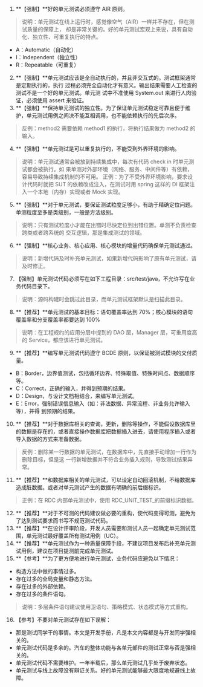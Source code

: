1. **【强制】**好的单元测试必须遵守 AIR 原则。
>说明：单元测试在线上运行时，感觉像空气（AIR）一样并不存在，但在测试质量的保障上，
却是非常关键的。好的单元测试宏观上来说，具有自动化、独立性、可重复执行的特点。
-  A：Automatic（自动化）
-   I：Independent（独立性）
-    R：Repeatable（可重复）
2. **【强制】**单元测试应该是全自动执行的，并且非交互式的。测试框架通常是定期执行的，执行
过程必须完全自动化才有意义。输出结果需要人工检查的测试不是一个好的单元测试。单元测
试中不准使用 System.out 来进行人肉验证，必须使用 assert 来验证。
3. **【强制】**保持单元测试的独立性。为了保证单元测试稳定可靠且便于维护，单元测试用例之间决不能互相调用，也不能依赖执行的先后次序。
>反例：method2 需要依赖 method1 的执行，将执行结果做为 method2 的输入。
4. **【强制】**单元测试是可以重复执行的，不能受到外界环境的影响。

>说明：单元测试通常会被放到持续集成中，每次有代码 check in 时单元测试都会被执行。如
果单测对外部环境（网络、服务、中间件等）有依赖，容易导致持续集成机制的不可用。
正例：为了不受外界环境影响，要求设计代码时就把 SUT 的依赖改成注入，在测试时用 spring
这样的 DI 框架注入一个本地（内存）实现或者 Mock 实现。

5. **【强制】**对于单元测试，要保证测试粒度足够小，有助于精确定位问题。单测粒度至多是类级别，一般是方法级别。
>说明：只有测试粒度小才能在出错时尽快定位到出错位置。单测不负责检查跨类或者跨系统的
交互逻辑，那是集成测试的领域。
6. **【强制】**核心业务、核心应用、核心模块的增量代码确保单元测试通过。
>说明：新增代码及时补充单元测试，如果新增代码影响了原有单元测试，请及时修正。
7. 【强制】单元测试代码必须写在如下工程目录：src/test/java，不允许写在业务代码目录下。
>说明：源码构建时会跳过此目录，而单元测试框架默认是扫描此目录。
8. **【推荐】**单元测试的基本目标：语句覆盖率达到 70%；核心模块的语句覆盖率和分支覆盖率都要达到 100%
>说明：在工程规约的应用分层中提到的 DAO 层，Manager 层，可重用度高的 Service，都应该进行单元测试。

9. **【推荐】**编写单元测试代码遵守 BCDE 原则，以保证被测试模块的交付质量。
- B：Border，边界值测试，包括循环边界、特殊取值、特殊时间点、数据顺序等。
- C：Correct，正确的输入，并得到预期的结果。
- D：Design，与设计文档相结合，来编写单元测试。
- E：Error，强制错误信息输入（如：非法数据、异常流程、非业务允许输入等），并得
到预期的结果。
10. **【推荐】**对于数据库相关的查询，更新，删除等操作，不能假设数据库里的数据是存在的，或者直接操作数据库把数据插入进去，请使用程序插入或者导入数据的方式来准备数据。
>反例：删除某一行数据的单元测试，在数据库中，先直接手动增加一行作为删除目标，但是这
一行新增数据并不符合业务插入规则，导致测试结果异常。
11. **【推荐】**和数据库相关的单元测试，可以设定自动回滚机制，不给数据库造成脏数据。或者对单元测试产生的数据有明确的前后缀标识。
>正例：在 RDC 内部单元测试中，使用 RDC_UNIT_TEST_的前缀标识数据。
12. **【推荐】**对于不可测的代码建议做必要的重构，使代码变得可测，避免为了达到测试要求而书写不规范测试代码。
13. **【推荐】**在设计评审阶段，开发人员需要和测试人员一起确定单元测试范围，单元测试最好覆盖所有测试用例（UC）。
14. **【推荐】**单元测试作为一种质量保障手段，不建议项目发布后补充单元测试用例，建议在项目提测前完成单元测试。
15. **【参考】**为了更方便地进行单元测试，业务代码应避免以下情况：
- 构造方法中做的事情过多。
- 存在过多的全局变量和静态方法。
- 存在过多的外部依赖。
- 存在过多的条件语句。


>说明：多层条件语句建议使用卫语句、策略模式、状态模式等方式重构。
16. 【参考】不要对单元测试存在如下误解：
- 那是测试同学干的事情。本文是开发手册，凡是本文内容都是与开发同学强相关的。
- 单元测试代码是多余的。汽车的整体功能与各单元部件的测试正常与否是强相关的。
- 单元测试代码不需要维护。一年半载后，那么单元测试几乎处于废弃状态。
- 单元测试与线上故障没有辩证关系。好的单元测试能够最大限度地规避线上故障。